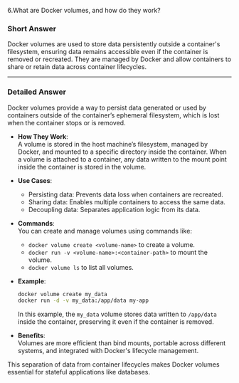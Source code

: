 6.What are Docker volumes, and how do they work?

### **Short Answer**  
Docker volumes are used to store data persistently outside a container's filesystem, ensuring data remains accessible even if the container is removed or recreated. They are managed by Docker and allow containers to share or retain data across container lifecycles.

---

### **Detailed Answer**  
Docker volumes provide a way to persist data generated or used by containers outside of the container’s ephemeral filesystem, which is lost when the container stops or is removed. 

- **How They Work**:  
  A volume is stored in the host machine’s filesystem, managed by Docker, and mounted to a specific directory inside the container. When a volume is attached to a container, any data written to the mount point inside the container is stored in the volume.

- **Use Cases**:  
  - Persisting data: Prevents data loss when containers are recreated.
  - Sharing data: Enables multiple containers to access the same data.
  - Decoupling data: Separates application logic from its data.

- **Commands**:  
  You can create and manage volumes using commands like:
  - `docker volume create <volume-name>` to create a volume.
  - `docker run -v <volume-name>:<container-path>` to mount the volume.
  - `docker volume ls` to list all volumes.

- **Example**:  
  ```bash
  docker volume create my_data
  docker run -d -v my_data:/app/data my-app
  ```
  In this example, the `my_data` volume stores data written to `/app/data` inside the container, preserving it even if the container is removed.

- **Benefits**:  
  Volumes are more efficient than bind mounts, portable across different systems, and integrated with Docker's lifecycle management.

This separation of data from container lifecycles makes Docker volumes essential for stateful applications like databases.